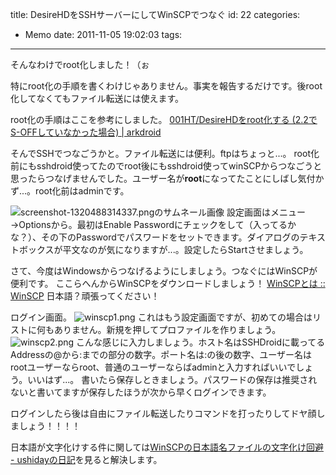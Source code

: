 title: DesireHDをSSHサーバーにしてWinSCPでつなぐ
id: 22
categories:
  - Memo
date: 2011-11-05 19:02:03
tags:
---

そんなわけでroot化しました！（ぉ

<!--more-->

特にroot化の手順を書くわけじゃありません。事実を報告するだけです。後root化してなくてもファイル転送には使えます。

root化の手順はここを参考にしました。 [001HT/DesireHDをroot化する (2.2でS-OFFしていなかった場合) | arkdroid](http://arkdroid.info/001/)

そんでSSHでつなごうかと。ファイル転送には便利。ftpはちょっと...。
root化前にもsshdroid使ってたのでroot後にもsshdroid使ってwinSCPからつなごうと思ったらつなげませんでした。ユーザー名が**root**になってたことにしばし気付かず...。root化前はadminです。

![screenshot-1320488314337.pngのサムネール画像](/images/screenshot-1320488314337-thumb-200x333-20.png)
設定画面はメニュー→Optionsから。最初はEnable Passwordにチェックをして（入ってるかな？）、その下のPasswordでパスワードをセットできます。ダイアログのテキストボックスが平文なのが気になりますが...。設定したらStartさせましょう。

さて、今度はWindowsからつなげるようにしましょう。つなぐにはWinSCPが便利です。
ここらへんからWinSCPをダウンロードしましょう！ [WinSCPとは :: WinSCP](http://winscp.net/eng/docs/lang:jp)
日本語？頑張ってください！

ログイン画面。
 ![winscp1.png](/images/winscp1-thumb-200x142-23.png)
これはもう設定画面ですが、初めての場合はリストに何もありません。新規を押してプロファイルを作りましょう。
 ![winscp2.png](/images/winscp2-thumb-200x142-25.png)
こんな感じに入力しましょう。ホスト名はSSHDroidに載ってるAddressの@から:までの部分の数字。ポート名は:の後の数字、ユーザー名はrootユーザーならroot、普通のユーザーならばadminと入力すればいいでしょう。いいはず...。
書いたら保存しときましょう。パスワードの保存は推奨されないと書いてますが保存したほうが次から早くログインできます。

ログインしたら後は自由にファイル転送したりコマンドを打ったりしてドヤ顔しましょう！！！！

日本語が文字化けする件に関しては[WinSCPの日本語名ファイルの文字化け回避 - ushidayの日記](http://d.hatena.ne.jp/ushiday/20091002/1254460360)を見ると解決します。

<div></div>